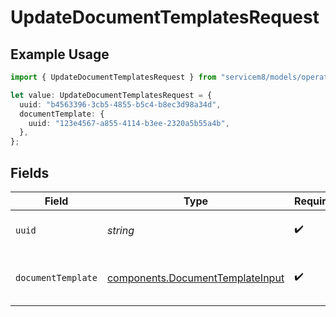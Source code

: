 # UpdateDocumentTemplatesRequest

## Example Usage

```typescript
import { UpdateDocumentTemplatesRequest } from "servicem8/models/operations";

let value: UpdateDocumentTemplatesRequest = {
  uuid: "b4563396-3cb5-4855-b5c4-b8ec3d98a34d",
  documentTemplate: {
    uuid: "123e4567-a855-4114-b3ee-2320a5b55a4b",
  },
};
```

## Fields

| Field                                                                                | Type                                                                                 | Required                                                                             | Description                                                                          |
| ------------------------------------------------------------------------------------ | ------------------------------------------------------------------------------------ | ------------------------------------------------------------------------------------ | ------------------------------------------------------------------------------------ |
| `uuid`                                                                               | *string*                                                                             | :heavy_check_mark:                                                                   | UUID of the Document Template                                                        |
| `documentTemplate`                                                                   | [components.DocumentTemplateInput](../../models/components/documenttemplateinput.md) | :heavy_check_mark:                                                                   | Document Template fields to update                                                   |